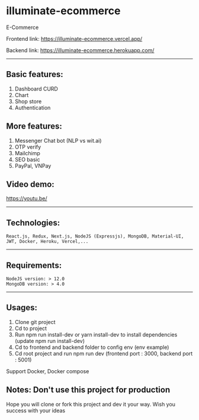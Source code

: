 # illuminate-ecommerce

E-Commerce

Frontend link: https://illuminate-ecommerce.vercel.app/

Backend link: https://illuminate-ecommerce.herokuapp.com/

---

## Basic features:

1. Dashboard CURD
2. Chart
3. Shop store
4. Authentication

## More features:

1. Messenger Chat bot (NLP vs wit.ai)
2. OTP verify
3. Mailchimp
4. SEO basic
5. PayPal, VNPay

## Video demo:

https://youtu.be/

---

## Technologies:

    React.js, Redux, Next.js, NodeJS (Expressjs), MongoDB, Material-UI, JWT, Docker, Heroku, Vercel,...

---

## Requirements:

    NodeJS version: > 12.0
    MongoDB version: > 4.0

---

## Usages:

1. Clone git project
2. Cd to project
3. Run npm run install-dev or yarn install-dev to install dependencies (update npm run install-dev)
4. Cd to frontend and backend folder to config env (env example)
5. Cd root project and run npm run dev (frontend port : 3000, backend port : 5001)

Support Docker, Docker compose

## Notes: Don't use this project for production

Hope you will clone or fork this project and dev it your way. Wish you success with your ideas
